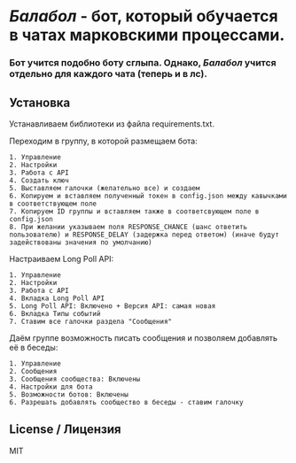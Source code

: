 # *Балабол* - бот, который обучается в чатах марковскими процессами.
### Бот учится подобно боту сглыпа. Однако, *Балабол* учится отдельно для каждого чата (теперь и в лс). 

## Установка

Устанавливаем библиотеки из файла requirements.txt.

Переходим в группу, в которой размещаем бота:

```
1. Управление
2. Настройки
3. Работа с API
4. Создать ключ
5. Выставляем галочки (желательно все) и создаем
6. Копируем и вставляем полученный токен в config.json между кавычками в соответствующем поле
7. Копируем ID группы и вставляем также в соответсвующем поле в config.json
8. При желании указываем поля RESPONSE_CHANCE (шанс ответить пользователю) и RESPONSE_DELAY (задержка перед ответом) (иначе будут задействованы значения по умолчанию)
```

Настраиваем Long Poll API:

```
1. Управление
2. Настройки
3. Работа с API
4. Вкладка Long Poll API
5. Long Poll API: Включено + Версия API: самая новая
6. Вкладка Типы событий
7. Ставим все галочки раздела "Сообщения"
```

Даём группе возможность писать сообщения и позволяем добавлять её в беседы:

```
1. Управление
2. Сообщения
3. Сообщения сообщества: Включены
4. Настройки для бота
5. Возможности ботов: Включены
6. Разрешать добавлять сообщество в беседы - ставим галочку
```

## License / Лицензия
MIT
